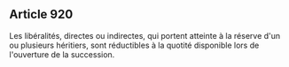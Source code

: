 Article 920
----
Les libéralités, directes ou indirectes, qui portent atteinte à la réserve d'un
ou plusieurs héritiers, sont réductibles à la quotité disponible lors de
l'ouverture de la succession.
